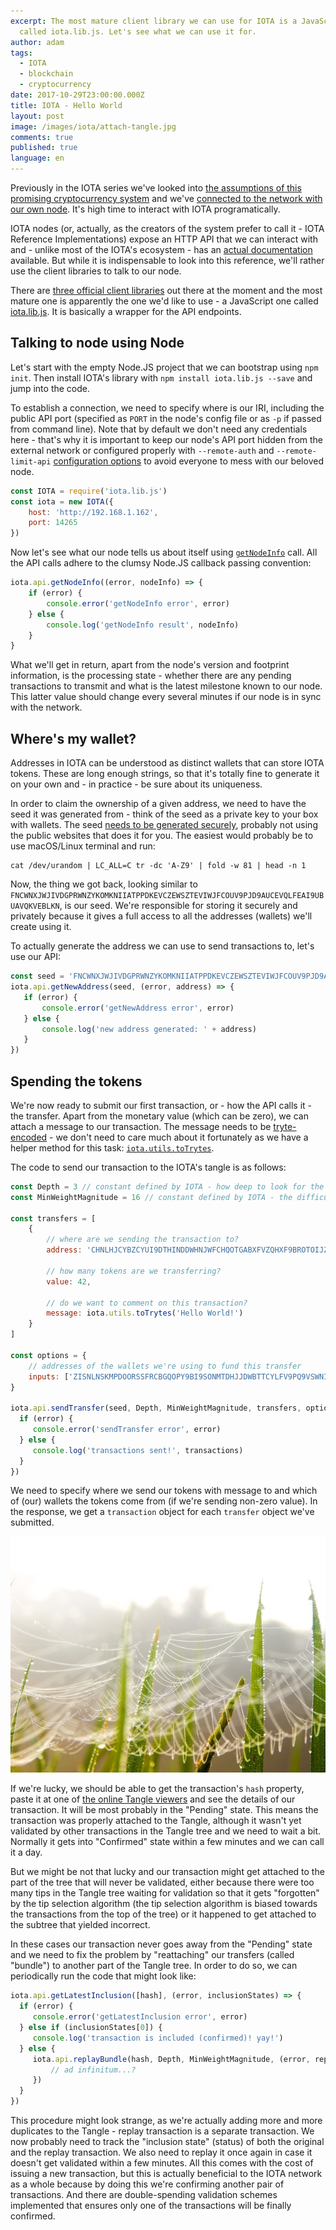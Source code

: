 ```yaml
---
excerpt: The most mature client library we can use for IOTA is a JavaScript one
  called iota.lib.js. Let's see what we can use it for.
author: adam
tags:
  - IOTA
  - blockchain
  - cryptocurrency
date: 2017-10-29T23:00:00.000Z
title: IOTA - Hello World
layout: post
image: /images/iota/attach-tangle.jpg
comments: true
published: true
language: en
---
```

Previously in the IOTA series we've looked into [the assumptions of this promising cryptocurrency system](/blog/iota-new-kid-in-cryptocurrency-town/) and we've [connected to the network with our own node](/blog/getting-started-with-iota/). It's high time to interact with IOTA programatically.

IOTA nodes (or, actually, as the creators of the system prefer to call it - IOTA Reference Implementations) expose an HTTP API that we can interact with and - unlike most of the IOTA's ecosystem - has an [actual documentation](https://iota.readme.io/v1.2.0/reference) available. But while it is indispensable to look into this reference, we'll rather use the client libraries to talk to our node. 

There are [three official client libraries](https://iota.readme.io/docs/overview) out there at the moment and the most mature one is apparently the one we'd like to use - a JavaScript one called [iota.lib.js](https://github.com/iotaledger/iota.lib.js). It is basically a wrapper for the API endpoints.

## Talking to node using Node

Let's start with the empty Node.JS project that we can bootstrap using `npm init`. Then install IOTA's library with `npm install iota.lib.js --save` and jump into the code.

To establish a connection, we need to specify where is our IRI, including the public API port (specified as `PORT` in the node's config file or as `-p` if passed from command line). Note that by default we don't need any credentials here - that's why it is important to keep our node's API port hidden from the external network or configured properly with `--remote-auth` and `--remote-limit-api` [configuration options](https://iota.readme.io/v1.2.0/docs/install-iri) to avoid everyone to mess with our beloved node.

```javascript
const IOTA = require('iota.lib.js')
const iota = new IOTA({
    host: 'http://192.168.1.162',
    port: 14265
})
```

Now let's see what our node tells us about itself using [`getNodeInfo`](https://iota.readme.io/v1.2.0/reference#getnodeinfo) call. All the API calls adhere to the clumsy Node.JS callback passing convention:

```javascript
iota.api.getNodeInfo((error, nodeInfo) => {
    if (error) {
        console.error('getNodeInfo error', error)
    } else {
        console.log('getNodeInfo result', nodeInfo)
    }
}
```

What we'll get in return, apart from the node's version and footprint information, is the processing state - whether there are any pending transactions to transmit and what is the latest milestone known to our node. This latter value should change every several minutes if our node is in sync with the network.

## Where's my wallet?

Addresses in IOTA can be understood as distinct wallets that can store IOTA tokens. These are long enough strings, so that it's totally fine to generate it on your own and - in practice - be sure about its uniqueness. 

In order to claim the ownership of a given address, we need to have the seed it was generated from - think of the seed as a private key to your box with wallets. The seed [needs to be generated securely](https://iotasupport.com/gui-newseed.shtml), probably not using the public websites that does it for you. The easiest would probably be to use macOS/Linux terminal and run:

```shell
cat /dev/urandom | LC_ALL=C tr -dc 'A-Z9' | fold -w 81 | head -n 1
```

Now, the thing we got back, looking similar to `FNCWNXJWJIVDGPRWNZYKOMKNIIATPPDKEVCZEWSZTEVIWJFCOUV9PJD9AUCEVQLFEAI9UBUAVQKVEBLKN`, is our seed. We're responsible for storing it securely and privately because it gives a full access to all the addresses (wallets) we'll create using it.

To actually generate the address we can use to send transactions to, let's use our API:

```javascript
const seed = 'FNCWNXJWJIVDGPRWNZYKOMKNIIATPPDKEVCZEWSZTEVIWJFCOUV9PJD9AUCEVQLFEAI9UBUAVQKVEBLKN' // keep it secure!
iota.api.getNewAddress(seed, (error, address) => {
   if (error) {
       console.error('getNewAddress error', error)
   } else {
       console.log('new address generated: ' + address)
   }
})
```

## Spending the tokens

We're now ready to submit our first transaction, or - how the API calls it - the transfer. Apart from the monetary value (which can be zero), we can attach a message to our transaction. The message needs to be [tryte-encoded](https://learn.iota.org/faq/trytes-and-trits) - we don't need to care much about it fortunately as we have a helper method for this task: [`iota.utils.toTrytes`](https://github.com/iotaledger/iota.lib.js#totrytes).

The code to send our transaction to the IOTA's tangle is as follows:

```javascript
const Depth = 3 // constant defined by IOTA - how deep to look for the tips in the Tangle
const MinWeightMagnitude = 16 // constant defined by IOTA - the difficulty of PoW

const transfers = [
    {
        // where are we sending the transaction to?
        address: 'CHNLHJCYBZCYUI9DTHINDDWHNJWFCHQOTGABXFVZQHXF9BROTOIJZJSBXOVKCDGCXZTDDJUVTYBJZYAOH',
        
        // how many tokens are we transferring?
        value: 42,
        
        // do we want to comment on this transaction?
        message: iota.utils.toTrytes('Hello World!')        
    }
]

const options = {
    // addresses of the wallets we're using to fund this transfer
    inputs: ['ZISNLNSKMPDOORSSFRCBGQOPY9BI9SONMTDHJJDWBTTCYLFV9PQ9VSWNI9FHEAEFGROGZ9YHSMZYOGFQG']
}

iota.api.sendTransfer(seed, Depth, MinWeightMagnitude, transfers, options, (error, transactions) => {
  if (error) {
     console.error('sendTransfer error', error)
  } else {
     console.log('transactions sent!', transactions)
  }
})
```

We need to specify where we send our tokens with message to and which of (our) wallets the tokens come from (if we're sending non-zero value). In the response, we get a `transaction` object for each `transfer` object we've submitted. 

![Attaching to the IOTA's Tangle](../../static/images/iota/attach-tangle.jpg "")

If we're lucky, we should be able to get the transaction's `hash` property, paste it at one of [the online Tangle viewers](https://thetangle.org) and see the details of our transaction. It will be most probably in the "Pending" state. This means the transaction was properly attached to the Tangle, although it wasn't yet validated by other transactions in the Tangle tree and we need to wait a bit. Normally it gets into "Confirmed" state within a few minutes and we can call it a day.

But we might be not that lucky and our transaction might get attached to the part of the tree that will never be validated, either because there were too many tips in the Tangle tree waiting for validation so that it gets "forgotten" by the tip selection algorithm (the tip selection algorithm is biased towards the transactions from the top of the tree) or it happened to get attached to the subtree that yielded incorrect. 

In these cases our transaction never goes away from the "Pending" state and we need to fix the problem by "reattaching" our transfers (called "bundle") to another part of the Tangle tree. In order to do so, we can periodically run the code that might look like:

```javascript
iota.api.getLatestInclusion([hash], (error, inclusionStates) => {
  if (error) {
     console.error('getLatestInclusion error', error)
  } else if (inclusionStates[0]) {
     console.log('transaction is included (confirmed)! yay!') 
  } else {
     iota.api.replayBundle(hash, Depth, MinWeightMagnitude, (error, replayTransactions) => {
         // ad infinitum...?
     })
  }
})
```

This procedure might look strange, as we're actually adding more and more duplicates to the Tangle - replay transaction is a separate transaction. We now probably need to track the "inclusion state" (status) of both the original and the replay transaction. We also need to replay it once again in case it doesn't get validated within a few minutes. All this comes with the cost of issuing a new transaction, but this is actually beneficial to the IOTA network as a whole because by doing this we're confirming another pair of transactions. And there are double-spending validation schemes implemented that ensures only one of the transactions will be finally confirmed.
